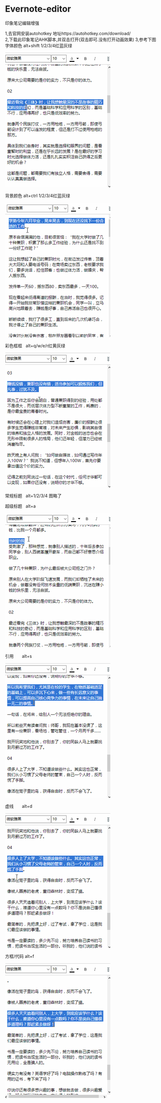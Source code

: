 # Evernote-editor
印象笔记编辑增强
 
1,去官网安装autohotkey 地址https://autohotkey.com/download/  
2,下载此印象笔记AHK脚本,并双击打开(双击即可.没有打开动画效果) 
3,参考下图 
字体颜色  alt+shift  1/2/3/4红蓝灰绿

![Image text](https://github.com/gomingge/Evernote-editor/blob/picture-description/ziys.gif)


背景颜色   alt+ctrl  1/2/3/4红蓝灰绿

![Image text](https://github.com/gomingge/Evernote-editor/blob/picture-description/bjys.gif)


彩色框框   alt+q/w/e/r红黄灰绿

![Image text](https://github.com/gomingge/Evernote-editor/blob/picture-description/cskk.gif)


常规标题   alt+1/2/3/4
图略了

超级标题   alt+a

![Image text](https://github.com/gomingge/Evernote-editor/blob/picture-description/bt.gif)

引用       alt+s

![Image text](https://github.com/gomingge/Evernote-editor/blob/picture-description/yinyong.gif)

虚线       alt+d

![Image text](https://github.com/gomingge/Evernote-editor/blob/picture-description/xvxian.gif)

方框/代码  alt+f

![Image text](https://github.com/gomingge/Evernote-editor/blob/picture-description/fangkuang.gif)
